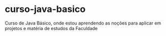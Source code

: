 # curso-java-basico
 Curso de Java Básico, onde estou aprendendo as noções para aplicar em projetos e matéria de estudos da Faculdade
